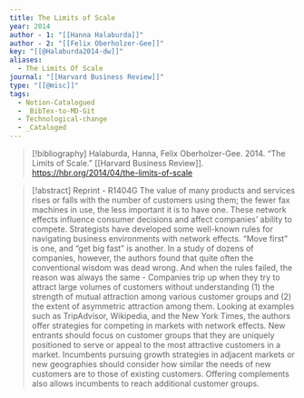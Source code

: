 ```yaml
---
title: The Limits of Scale
year: 2014
author - 1: "[[Hanna Halaburda]]"
author - 2: "[[Felix Oberholzer-Gee]]"
key: "[[@Halaburda2014-dw]]"
aliases:
  - The Limits Of Scale
journal: "[[Harvard Business Review]]"
type: "[[@misc]]"
tags:
  - Notion-Catalogued
  - _BibTex-to-MD-Git
  - Technological-change
  - _Cataloged
---
```


> [!bibliography]
> Halaburda, Hanna, Felix Oberholzer-Gee. 2014. “The Limits of Scale.” [[Harvard Business Review]]. https://hbr.org/2014/04/the-limits-of-scale

> [!abstract]
> Reprint -  R1404G The value of many products and services rises or falls with the number of customers using them; the fewer fax machines in use, the less important it is to have one. These network effects influence consumer decisions and affect companies’ ability to compete. Strategists have developed some well-known rules for navigating business environments with network effects. “Move first” is one, and “get big fast” is another. In a study of dozens of companies, however, the authors found that quite often the conventional wisdom was dead wrong. And when the rules failed, the reason was always the same -  Companies trip up when they try to attract large volumes of customers without understanding (1) the strength of mutual attraction among various customer groups and (2) the extent of asymmetric attraction among them. Looking at examples such as TripAdvisor, Wikipedia, and the New York Times, the authors offer strategies for competing in markets with network effects. New entrants should focus on customer groups that they are uniquely positioned to serve or appeal to the most attractive customers in a market. Incumbents pursuing growth strategies in adjacent markets or new geographies should consider how similar the needs of new customers are to those of existing customers. Offering complements also allows incumbents to reach additional customer groups.